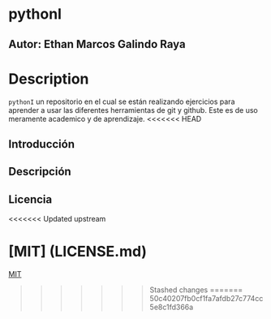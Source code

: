 # pythonI
## Autor: Ethan Marcos Galindo Raya

# Description
`pythonI` un repositorio en el cual se están realizando ejercicios para aprender a usar las diferentes herramientas de git y github.
Este es de uso meramente academico y de aprendizaje.
<<<<<<< HEAD


## Introducción

## Descripción

## Licencia
<<<<<<< Updated upstream

[MIT] (LICENSE.md)
=======
[MIT](LICENSE.md)
>>>>>>> Stashed changes
=======
>>>>>>> 50c40207fb0cf1fa7afdb27c774cc5e8c1fd366a
